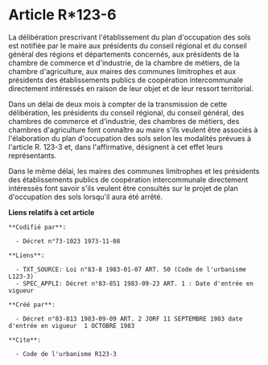 # Article R*123-6

La délibération prescrivant l'établissement du plan d'occupation des sols est notifiée par le maire aux présidents du conseil
régional et du conseil général des régions et départements concernés, aux présidents de la chambre de commerce et
d'industrie, de la chambre de métiers, de la chambre d'agriculture, aux maires des communes limitrophes et aux présidents des
établissements publics de coopération intercommunale directement intéressés en raison de leur objet et de leur ressort
territorial.

Dans un délai de deux mois à compter de la transmission de cette délibération, les présidents du conseil régional, du conseil
général, des chambres de commerce et d'industrie, des chambres de métiers, des chambres d'agriculture font connaître au maire
s'ils veulent être associés à l'élaboration du plan d'occupation des sols selon les modalités prévues à l'article R. 123-3
et, dans l'affirmative, désignent à cet effet leurs représentants.

Dans le même délai, les maires des communes limitrophes et les présidents des établissements publics de coopération
intercommunale directement intéressés font savoir s'ils veulent être consultés sur le projet de plan d'occupation des sols
lorsqu'il aura été arrêté.

**Liens relatifs à cet article**

	**Codifié par**:

	  - Décret n°73-1023 1973-11-08

	**Liens**:

	  - TXT_SOURCE: Loi n°83-8 1983-01-07 ART. 50 (Code de l'urbanisme L123-3)
	  - SPEC_APPLI: Décret n°83-851 1983-09-23 ART. 1 : Date d'entrée en vigueur

	**Créé par**:

	  - Décret n°83-813 1983-09-09 ART. 2 JORF 11 SEPTEMBRE 1983 date d'entrée en vigueur  1 OCTOBRE 1983

	**Cite**:

	  - Code de l'urbanisme R123-3
